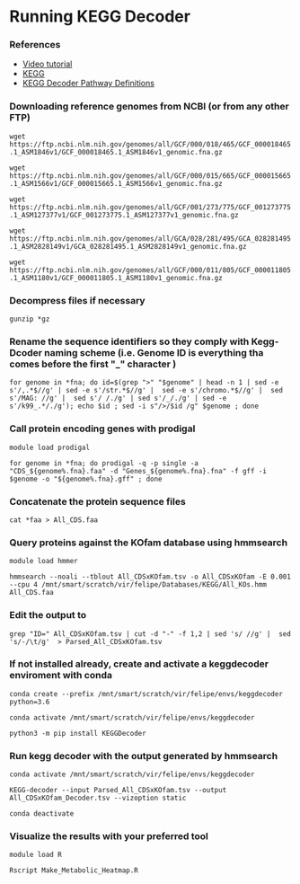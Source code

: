 # Running KEGG Decoder

### References
- [Video tutorial](https://youtu.be/1v4UzjE7K2g?t=962)
- [KEGG](https://www.genome.jp/kegg/)
- [KEGG Decoder Pathway Definitions](https://github.com/bjtully/BioData/blob/master/KEGGDecoder/KOALA_definitions.txt)

### Downloading reference genomes from NCBI (or from any other FTP)
`wget https://ftp.ncbi.nlm.nih.gov/genomes/all/GCF/000/018/465/GCF_000018465.1_ASM1846v1/GCF_000018465.1_ASM1846v1_genomic.fna.gz`

`wget https://ftp.ncbi.nlm.nih.gov/genomes/all/GCF/000/015/665/GCF_000015665.1_ASM1566v1/GCF_000015665.1_ASM1566v1_genomic.fna.gz`

`wget https://ftp.ncbi.nlm.nih.gov/genomes/all/GCF/001/273/775/GCF_001273775.1_ASM127377v1/GCF_001273775.1_ASM127377v1_genomic.fna.gz`

`wget https://ftp.ncbi.nlm.nih.gov/genomes/all/GCA/028/281/495/GCA_028281495.1_ASM2828149v1/GCA_028281495.1_ASM2828149v1_genomic.fna.gz`

`wget https://ftp.ncbi.nlm.nih.gov/genomes/all/GCF/000/011/805/GCF_000011805.1_ASM1180v1/GCF_000011805.1_ASM1180v1_genomic.fna.gz`

### Decompress files if necessary
`gunzip *gz`

### Rename the sequence identifiers so they comply with Kegg-Dcoder naming scheme (i.e. Genome ID is everything tha comes before the first "_" character )
`for genome in *fna; do id=$(grep ">" "$genome" | head -n 1 | sed -e s'/,.*$//g' | sed -e s'/str.*$//g' |  sed -e s'/chromo.*$//g' |  sed s'/MAG: //g' |  sed s'/ /./g' | sed s'/_/./g' | sed -e s'/k99_.*/./g'); echo $id ; sed -i s"/>/$id /g" $genome ; done`

### Call protein encoding genes with prodigal
`module load prodigal`

`for genome in *fna; do prodigal -q -p single -a "CDS_${genome%.fna}.faa" -d "Genes_${genome%.fna}.fna" -f gff -i $genome -o "${genome%.fna}.gff" ; done`

### Concatenate the protein sequence files

`cat *faa > All_CDS.faa`

### Query proteins against the KOfam database using hmmsearch
`module load hmmer`

`hmmsearch --noali --tblout All_CDSxKOfam.tsv -o All_CDSxKOfam -E 0.001 --cpu 4 /mnt/smart/scratch/vir/felipe/Databases/KEGG/All_KOs.hmm All_CDS.faa`

### Edit the output to
`grep "ID=" All_CDSxKOfam.tsv | cut -d "-" -f 1,2 | sed 's/ //g' |  sed 's/-/\t/g'  > Parsed_All_CDSxKOfam.tsv`

### If not installed already, create and activate a keggdecoder enviroment with conda
`conda create --prefix /mnt/smart/scratch/vir/felipe/envs/keggdecoder python=3.6`

`conda activate /mnt/smart/scratch/vir/felipe/envs/keggdecoder`

`python3 -m pip install KEGGDecoder`

### Run kegg decoder with the output generated by hmmsearch
`conda activate /mnt/smart/scratch/vir/felipe/envs/keggdecoder`

`KEGG-decoder --input Parsed_All_CDSxKOfam.tsv --output All_CDSxKOfam_Decoder.tsv --vizoption static`

`conda deactivate`

### Visualize the results with your preferred tool
`module load R`

`Rscript Make_Metabolic_Heatmap.R`